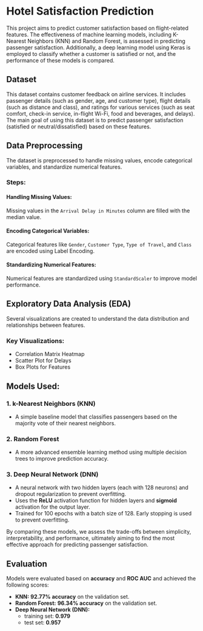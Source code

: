 # Hotel Satisfaction Prediction
This project aims to predict customer satisfaction based on flight-related features. The effectiveness of machine learning models, including K-Nearest Neighbors (KNN) and Random Forest, is assessed in predicting passenger satisfaction. Additionally, a deep learning model using Keras is employed to classify whether a customer is satisfied or not, and the performance of these models is compared.

## Dataset

This dataset contains customer feedback on airline services. It includes passenger details (such as gender, age, and customer type), flight details (such as distance and class), and ratings for various services (such as seat comfort, check-in service, in-flight Wi-Fi, food and beverages, and delays). The main goal of using this dataset is to predict passenger satisfaction (satisfied or neutral/dissatisfied) based on these features.

## Data Preprocessing

The dataset is preprocessed to handle missing values, encode categorical variables, and standardize numerical features.

### Steps:

#### Handling Missing Values:

Missing values in the `Arrival Delay in Minutes` column are filled with the median value.

#### Encoding Categorical Variables:

Categorical features like `Gender`, `Customer Type`, `Type of Travel`, and `Class` are encoded using Label Encoding.


#### Standardizing Numerical Features:

Numerical features are standardized using `StandardScaler` to improve model performance.


## Exploratory Data Analysis (EDA)

Several visualizations are created to understand the data distribution and relationships between features.

### Key Visualizations:

- Correlation Matrix Heatmap
- Scatter Plot for Delays
- Box Plots for Features


## Models Used:

### 1. k-Nearest Neighbors (KNN)
- A simple baseline model that classifies passengers based on the majority vote of their nearest neighbors.  

### 2. Random Forest
- A more advanced ensemble learning method using multiple decision trees to improve prediction accuracy.  

### 3. Deep Neural Network (DNN)
- A neural network with two hidden layers (each with 128 neurons) and dropout regularization to prevent overfitting.  
- Uses the **ReLU** activation function for hidden layers and **sigmoid** activation for the output layer.  
- Trained for 100 epochs with a batch size of 128. Early stopping is used to prevent overfitting.

By comparing these models, we assess the trade-offs between simplicity, interpretability, and performance, ultimately aiming to find the most effective approach for predicting passenger satisfaction.


## Evaluation

Models were evaluated based on **accuracy** and **ROC AUC** and achieved the following scores:

- **KNN:** **92.77% accuracy** on the validation set.
- **Random Forest:** **96.34% accuracy** on the validation set.
- **Deep Neural Network (DNN):**  
  - training set: **0.979** 
  - test set: **0.957**


